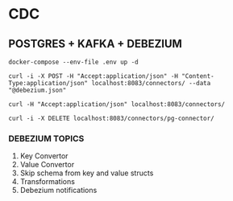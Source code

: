 # CDC

## POSTGRES + KAFKA + DEBEZIUM

```shell
docker-compose --env-file .env up -d
```

```shell
curl -i -X POST -H "Accept:application/json" -H "Content-Type:application/json" localhost:8083/connectors/ --data "@debezium.json"

curl -H "Accept:application/json" localhost:8083/connectors/

curl -i -X DELETE localhost:8083/connectors/pg-connector/
```

### DEBEZIUM TOPICS

1. Key Convertor
2. Value Convertor
3. Skip schema from key and value structs
4. Transformations
5. Debezium notifications